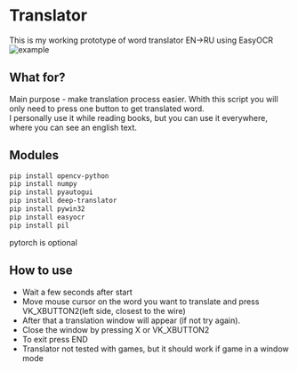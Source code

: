 # Translator
This is my working prototype of word translator EN->RU using EasyOCR 
![example](https://user-images.githubusercontent.com/85990934/129613964-912f7c16-2f82-48b9-817a-2159f6d0568c.png)


## What for?
Main purpose - make translation process easier. Whith this script you will only need to press one button to get translated word.  
I personally use it while reading books, but you can use it everywhere, where you can see an english text. 

## Modules 
```sh
pip install opencv-python
pip install numpy
pip install pyautogui
pip install deep-translator
pip install pywin32
pip install easyocr
pip install pil
```
pytorch is optional

## How to use
* Wait a few seconds after start
* Move mouse cursor on the word you want to translate and press VK_XBUTTON2(left side, closest to the wire) 
* After that a translation window will appear (if not try again). 
* Close the window by pressing X or VK_XBUTTON2
* To exit press END
* Translator not tested with games, but it should work if game in a window mode
